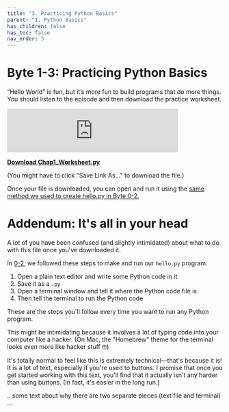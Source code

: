 ```yaml
---
title: "3. Practicing Python Basics"
parent: "1. Python Basics"
has_children: false
has_toc: false
nav_order: 3
---
```


# Byte 1-3: Practicing Python Basics

“Hello World” is fun, but it’s more fun to build programs that do more things. You should listen to the episode and then download the practice worksheet.

<iframe src="https://anchor.fm/bytesizecs/embed/episodes/1-3-Practicing-Python-Basics-eu5ito" height="102px" width="400px" frameborder="0" scrolling="no"></iframe>

**[Download Chap1_Worksheet.py](Chap1_Worksheet.py)**

(You might have to click "Save Link As..." to download the file.)

Once your file is downloaded, you can open and run it using the [same method we used to create hello.py in Byte 0-2.](https://learncswith.us/chapters/0-Introduction/2-HelloPython.html)

# Addendum: It's all in your head

A lot of you have been confused (and slightly intimidated) about what to do with this file once you've downloaded it.

In [0-2](https://learncswith.us/chapters/0-Introduction/2-HelloPython.html), we followed these steps to make and run our `hello.py` program:

1. Open a plain text editor and write some Python code in it
2. Save it as a `.py`
3. Open a terminal window and tell it where the Python code file is
4. Then tell the terminal to run the Python code

These are the steps you'll follow every time you want to run any Python program.

This might be intimidating because it involves a lot of typing code into your computer like a hacker. (On Mac, the "Homebrew" theme for the terminal looks even more like hacker stuff 🤓)

It's totally normal to feel like this is extremely technical—that's because it is! It is a lot of text, especially if you're used to buttons. I promise that once you get started working with this text, you'll find that it actually isn't any harder than using buttons. (In fact, it's easier in the long run.)

.. some text about why there are two separate pieces (text file and terminal) ...
